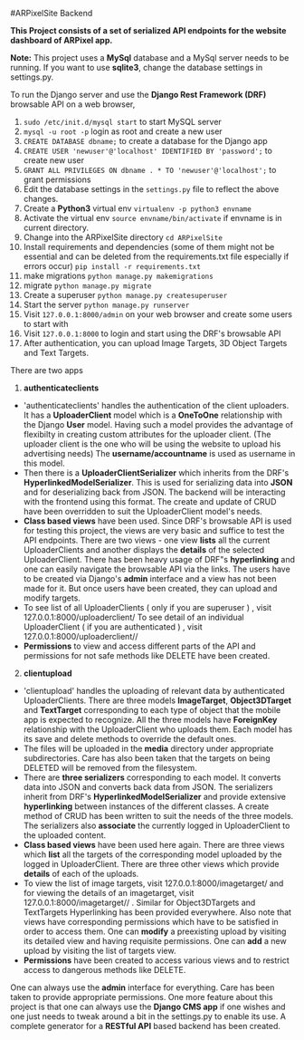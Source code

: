 #ARPixelSite Backend

**This Project consists of a set of serialized API endpoints for the website dashboard of ARPixel app.**

**Note:** This project uses a **MySql** database and a MySql server needs to be running.
If you want to use **sqlite3**, change the database settings in settings.py.

To run the Django server and use the **Django Rest Framework (DRF)** browsable API on a web browser,

1. `sudo /etc/init.d/mysql start` to start MySQL server
2. `mysql -u root -p` login as root and create a new user
3. `CREATE DATABASE dbname;` to create a database for the Django app
3. `CREATE USER 'newuser'@'localhost' IDENTIFIED BY 'password';` to create new user
4. `GRANT ALL PRIVILEGES ON dbname . * TO 'newuser'@'localhost';` to grant permissions
5. Edit the database settings in the `settings.py` file to reflect the above changes.
6. Create a **Python3** virtual env
   `virtualenv -p python3 envname`
7. Activate the virtual env
   `source envname/bin/activate` if envname is in current directory.
8. Change into the ARPixelSite directory
   `cd ARPixelSite`
9. Install requirements and dependencies (some of them might not be essential and can be deleted from the requirements.txt file especially if errors occur)
	`pip install -r requirements.txt`
10. make migrations
   `python manage.py makemigrations`
11. migrate
   `python manage.py migrate`
12. Create a superuser
   `python manage.py createsuperuser`
13. Start the server
   `python manage.py runserver`
14. Visit `127.0.0.1:8000/admin` on your web browser and create some users to start with
15. Visit `127.0.0.1:8000` to login and start using the DRF's browsable API
16. After authentication, you can upload Image Targets, 3D Object Targets and Text Targets.

There are two apps 

1. **authenticateclients**

- 'authenticateclients' handles the authentication of the client uploaders.
It has a **UploaderClient** model which is a **OneToOne** relationship with the Django **User** model.
Having such a model provides the advantage of flexibilty in creating custom attributes for the uploader client.
(The uploader client is the one who will be using the website to upload his advertising needs)
The **username/accountname** is used as username in this model.
- Then there is a **UploaderClientSerializer** which inherits from the DRF's **HyperlinkedModelSerializer**.
This is used for serializing data into **JSON** and for deserializing back from JSON.
The backend will be interacting with the frontend using this format.
The create and update of CRUD have been overridden to suit the UploaderClient model's needs.
- **Class based views** have been used.
Since DRF's browsable API is used for testing this project, the views are very basic and suffice to test the API endpoints.
There are two views - one view **lists** all the current UploaderClients and another displays the **details** of the selected UploaderClient. There has been heavy usage of DRF"s **hyperlinking** and one can easily navigate the browsable API via the links.
The users have to be created via Django's **admin** interface and a view has not been made for it.
But once users have been created, they can upload and modify targets.
- To see list of all UploaderClients ( only if you are superuser ) , visit 127.0.0.1:8000/uploaderclient/
To see detail of an individual UploaderClient ( if you are authenticated ) , visit 127.0.0.1:8000/uploaderclient/<id>/
- **Permissions** to view and access different parts of the API and permissions for not safe methods like DELETE have been created.

2. **clientupload**

 

- 'clientupload' handles the uploading of relevant data by authenticated UploaderClients.
There are three models **ImageTarget**, **Object3DTarget** and **TextTarget** corresponding to each type of object that the mobile app is expected to recognize. All the three models have **ForeignKey** relationship with the UploaderClient who uploads them. Each model has its save and delete methods to override the default ones.
- The files will be uploaded in the **media** directory under appropriate subdirectories.
Care has also been taken that the targets on being DELETED will be removed from the filesystem.
- There are **three serializers** corresponding to each model.
It converts data into JSON and converts back data from JSON. The serializers inherit from DRF's **HyperlinkedModelSerializer** and provide extensive **hyperlinking** between instances of the different classes.
A create method of CRUD has been written to suit the needs of the three models.
The serializers also **associate** the currently logged in UploaderClient to the uploaded content.
- **Class based views** have been used here again.
There are three views which **list** all the targets of the corresponding model uploaded by the logged in UploaderClient. There are three other views which provide **details** of each of the uploads.
- To view the list of image targets, visit 127.0.0.1:8000/imagetarget/ and for viewing the details of an imagetarget, visit 127.0.0.1:8000/imagetarget/<id>/ . Similar for Object3DTargets and TextTargets Hyperlinking has been provided everywhere. Also note that views have corresponding permissions which have to be satisfied in order to access them.
One can **modify** a preexisting upload by visiting its detailed view and having requisite permissions.
One can **add** a new upload by visiting the list of targets view.
- **Permissions** have been created to access various views and to restrict access to dangerous methods like DELETE.



One can always use the **admin** interface for everything. Care has been taken to provide appropriate permissions. One more feature about this project is that one can always use the **Django CMS app** if one wishes and one just needs to tweak around a bit in the settings.py to enable its use.
A complete generator for a **RESTful API** based backend has been created.








